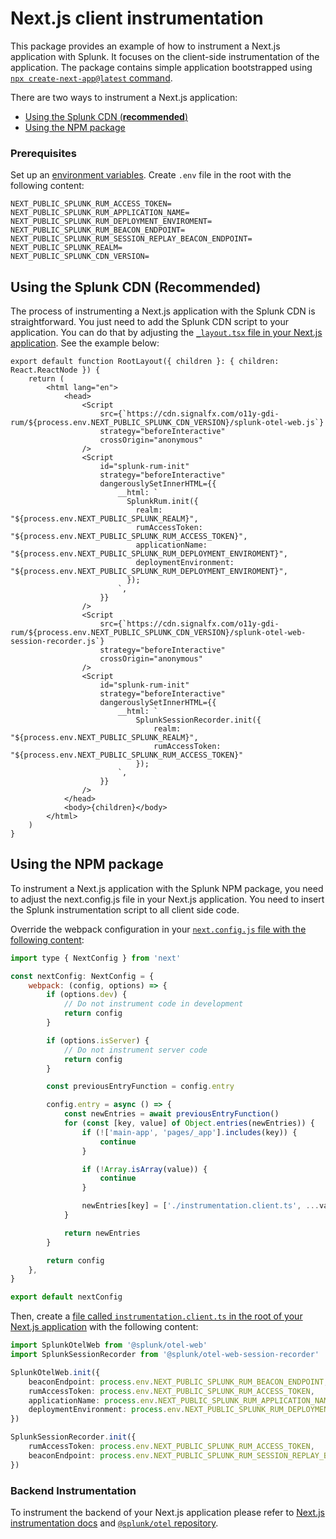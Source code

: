 # Next.js client instrumentation

This package provides an example of how to instrument a Next.js application with Splunk.
It focuses on the client-side instrumentation of the application.
The package contains simple application bootstrapped using [`npx create-next-app@latest` command](https://nextjs.org/docs/app/getting-started/installation).

There are two ways to instrument a Next.js application:

- [Using the Splunk CDN (**recommended**)](#using-the-splunk-cdn-recommended)
- [Using the NPM package](#using-the-npm-package)

### Prerequisites

Set up an [environment variables](./.env.example). Create `.env` file in the root with the following content:

```env
NEXT_PUBLIC_SPLUNK_RUM_ACCESS_TOKEN=
NEXT_PUBLIC_SPLUNK_RUM_APPLICATION_NAME=
NEXT_PUBLIC_SPLUNK_RUM_DEPLOYMENT_ENVIROMENT=
NEXT_PUBLIC_SPLUNK_RUM_BEACON_ENDPOINT=
NEXT_PUBLIC_SPLUNK_RUM_SESSION_REPLAY_BEACON_ENDPOINT=
NEXT_PUBLIC_SPLUNK_REALM=
NEXT_PUBLIC_SPLUNK_CDN_VERSION=
```

## Using the Splunk CDN (Recommended)

The process of instrumenting a Next.js application with the Splunk CDN is straightforward.
You just need to add the Splunk CDN script to your application.
You can do that by adjusting the [`_layout.tsx` file in your Next.js application](./app/layout.tsx). See the example below:

```tsx
export default function RootLayout({ children }: { children: React.ReactNode }) {
	return (
		<html lang="en">
			<head>
				<Script
					src={`https://cdn.signalfx.com/o11y-gdi-rum/${process.env.NEXT_PUBLIC_SPLUNK_CDN_VERSION}/splunk-otel-web.js`}
					strategy="beforeInteractive"
					crossOrigin="anonymous"
				/>
				<Script
					id="splunk-rum-init"
					strategy="beforeInteractive"
					dangerouslySetInnerHTML={{
						__html: `
						  SplunkRum.init({
							realm: "${process.env.NEXT_PUBLIC_SPLUNK_REALM}",
							rumAccessToken: "${process.env.NEXT_PUBLIC_SPLUNK_RUM_ACCESS_TOKEN}",
							applicationName: "${process.env.NEXT_PUBLIC_SPLUNK_RUM_DEPLOYMENT_ENVIROMENT}",
							deploymentEnvironment: "${process.env.NEXT_PUBLIC_SPLUNK_RUM_DEPLOYMENT_ENVIROMENT}",
						  });
						`,
					}}
				/>
				<Script
					src={`https://cdn.signalfx.com/o11y-gdi-rum/${process.env.NEXT_PUBLIC_SPLUNK_CDN_VERSION}/splunk-otel-web-session-recorder.js`}
					strategy="beforeInteractive"
					crossOrigin="anonymous"
				/>
				<Script
					id="splunk-rum-init"
					strategy="beforeInteractive"
					dangerouslySetInnerHTML={{
						__html: `
							SplunkSessionRecorder.init({
								realm: "${process.env.NEXT_PUBLIC_SPLUNK_REALM}",
								rumAccessToken: "${process.env.NEXT_PUBLIC_SPLUNK_RUM_ACCESS_TOKEN}"
							});
						`,
					}}
				/>
			</head>
			<body>{children}</body>
		</html>
	)
}
```

## Using the NPM package

To instrument a Next.js application with the Splunk NPM package,
you need to adjust the next.config.js file in your Next.js application.
You need to insert the Splunk instrumentation script to all client side code.

Override the webpack configuration in your [`next.config.js` file with the following content](./next.config.ts):

```js
import type { NextConfig } from 'next'

const nextConfig: NextConfig = {
	webpack: (config, options) => {
		if (options.dev) {
			// Do not instrument code in development
			return config
		}

		if (options.isServer) {
			// Do not instrument server code
			return config
		}

		const previousEntryFunction = config.entry

		config.entry = async () => {
			const newEntries = await previousEntryFunction()
			for (const [key, value] of Object.entries(newEntries)) {
				if (!['main-app', 'pages/_app'].includes(key)) {
					continue
				}

				if (!Array.isArray(value)) {
					continue
				}

				newEntries[key] = ['./instrumentation.client.ts', ...value]
			}

			return newEntries
		}

		return config
	},
}

export default nextConfig
```

Then, create a [file called `instrumentation.client.ts` in the root of your Next.js application](./instrumentation.client.ts) with the following content:

```ts
import SplunkOtelWeb from '@splunk/otel-web'
import SplunkSessionRecorder from '@splunk/otel-web-session-recorder'

SplunkOtelWeb.init({
	beaconEndpoint: process.env.NEXT_PUBLIC_SPLUNK_RUM_BEACON_ENDPOINT,
	rumAccessToken: process.env.NEXT_PUBLIC_SPLUNK_RUM_ACCESS_TOKEN,
	applicationName: process.env.NEXT_PUBLIC_SPLUNK_RUM_APPLICATION_NAME,
	deploymentEnvironment: process.env.NEXT_PUBLIC_SPLUNK_RUM_DEPLOYMENT_ENVIROMENT,
})

SplunkSessionRecorder.init({
	rumAccessToken: process.env.NEXT_PUBLIC_SPLUNK_RUM_ACCESS_TOKEN,
	beaconEndpoint: process.env.NEXT_PUBLIC_SPLUNK_RUM_SESSION_REPLAY_BEACON_ENDPOINT,
})
```

### Backend Instrumentation

To instrument the backend of your Next.js application please refer to [Next.js instrumentation docs](https://nextjs.org/docs/app/building-your-application/optimizing/instrumentation) and [`@splunk/otel` repository](https://github.com/signalfx/splunk-otel-js#readme).
